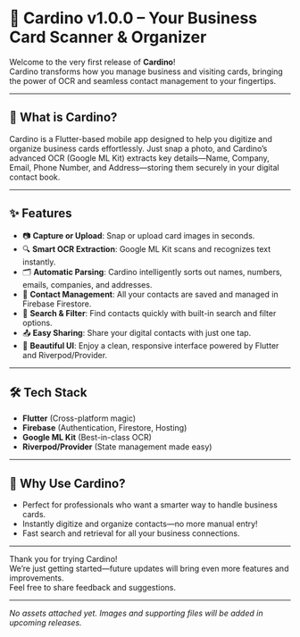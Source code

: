 # 🎉 Cardino v1.0.0 – Your Business Card Scanner & Organizer

Welcome to the very first release of **Cardino**!  
Cardino transforms how you manage business and visiting cards, bringing the power of OCR and seamless contact management to your fingertips.

---

## 📝 What is Cardino?

Cardino is a Flutter-based mobile app designed to help you digitize and organize business cards effortlessly. Just snap a photo, and Cardino’s advanced OCR (Google ML Kit) extracts key details—Name, Company, Email, Phone Number, and Address—storing them securely in your digital contact book.

---

## ✨ Features

- 📷 **Capture or Upload**: Snap or upload card images in seconds.
- 🔍 **Smart OCR Extraction**: Google ML Kit scans and recognizes text instantly.
- 🗂️ **Automatic Parsing**: Cardino intelligently sorts out names, numbers, emails, companies, and addresses.
- 💾 **Contact Management**: All your contacts are saved and managed in Firebase Firestore.
- 🔎 **Search & Filter**: Find contacts quickly with built-in search and filter options.
- 📤 **Easy Sharing**: Share your digital contacts with just one tap.
- 🎨 **Beautiful UI**: Enjoy a clean, responsive interface powered by Flutter and Riverpod/Provider.

---

## 🛠️ Tech Stack

- **Flutter** (Cross-platform magic)
- **Firebase** (Authentication, Firestore, Hosting)
- **Google ML Kit** (Best-in-class OCR)
- **Riverpod/Provider** (State management made easy)

---

## 🚀 Why Use Cardino?

- Perfect for professionals who want a smarter way to handle business cards.
- Instantly digitize and organize contacts—no more manual entry!
- Fast search and retrieval for all your business connections.

---

Thank you for trying Cardino!  
We’re just getting started—future updates will bring even more features and improvements.  
Feel free to share feedback and suggestions.

---

_No assets attached yet. Images and supporting files will be added in upcoming releases._